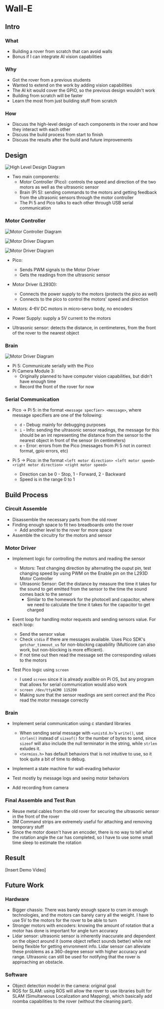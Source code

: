 # Wall-E 

## Intro

### What 
- Building a rover from scratch that can avoid walls
- Bonus if I can integrate AI vision capabilities

### Why
- Got the rover from a previous students
- Wanted to extend on the work by adding vision capabilities
- The AI kit would cover the GPIO, so the previous design wouldn't work
- Building from scratch will be faster
- Learn the most from just building stuff from scratch 

### How
- Discuss the high-level design of each components in the rover and how they interact with each other
- Discuss the build process from start to finish 
- Discuss the results after the build and future improvements

## Design

![High Level Design Diagram](diag_high_level_design.png)

- Two main components:
    - Motor Controller (Pico): controls the speed and direction of the two motors as well as the ultrasonic sensor
    - Brain (Pi 5): sending commands to the motors and getting feedback from the ultrasonic sensors through the motor controller
    - The Pi 5 and Pico talks to each other through USB serial communication

### Motor Controller 

![Motor Controller Diagram](diag_motor_controller.png)

![Motor Driver Diagram](diag_l293d.png)

![Motor Driver Diagram](diag_ultrasonic.png)

- Pico: 
    - Sends PWM signals to the Motor Driver    
    - Gets the readings from the ultrasonic sensor

- Motor Driver (L293D): 
    - Connects the power supply to the motors (protects the pico as well) 
    - Connects to the pico to control the motors' speed and direction
- Motors: 4-6V DC motors in micro-servo body, no encoders
- Power Supply: supply a 5V current to the motors 
- Ultrasonic sensor: detects the distance, in centimeteres, from the front of the rover to the nearest object

### Brain

![Motor Driver Diagram](diag_brain_state_machine.png)

- Pi 5: Communicate serially with the Pico 
- Pi Camera Module 3: 
    - Originally planned to have computer vision capabilities, but didn't have enough time
    - Record the front of the rover for now

### Serial Communication

- Pico -> Pi 5: in the format `<message specfier> <message>`, where message specifiers are one of the following:
    - `d` - Debug: mainly for debugging purposes
    - `i` - Info: sending the ultrasonic sensor readings, the message for this should be an int representing the distance from the sensor to the nearest object in front of the sensor (in centimeters)
    - `e` - Error: errors from the Pico (messages from Pi 5 not in correct format, gpio errors, etc) 

- Pi 5 -> Pico: in the format `<left motor direction> <left motor speed> <right motor direction> <right motor speed>`
    - Direction can be 0 - Stop, 1 - Forward, 2 - Backward
    - Speed is in the range 0 to 1

## Build Process

### Circuit Assemble
- Disassemble the necessary parts from the old rover
- Finding enough space to fit two breadboards onto the rover
    - Add another level to the rover for more space
- Assemble the circuitry for the motors and sensor

### Motor Driver
- Implement logic for controlling the motors and reading the sensor
    - Motors: Test changing direction by alternating the ouput pin, test changing speed by using PWM on the Enable pin on the L293D Motor Controller 
    - Ultrasonic Sensor: Get the distance by measure the time it takes for the sound to get emitted from the sensor to the time the sound comes back to the sensor
        - Similar to the homework for the photocell and capacitor, where we need to calculate the time it takes for the capacitor to get charged  

- Event loop for handling motor requests and sending sensors value. For each loop:
    - Send the sensor value
    - Check `stdio` if there are messages available. Uses Pico SDK's `getchar_timeout_us` for non-blocking capability (Multicore can also work, but non-blocking is more efficient).
    - If not time out then read the message set the corresponding values to the motors

- Test Pico logic using `screen`
    - I used `screen` since it is already availble on Pi OS, but any program that allows for serial communication would also work  
    - `screen /dev/ttyACM0 115200`
    - Making sure that the sensor readings are sent correct and the Pico read the motor message correctly

### Brain
- Implement serial communication using c standard libraries
    - When sending serial message with `<unistd.h>`'s `write()`, use `strlen()` instead of `sizeof()` for the number of bytes to send, since `sizeof` will also include the null terminator in the string, while `strlen` exludes it.
    - `<termios.h>` has default behaviors that is not intuitive to use, so it took quite a bit of time to debug. 

- Implement a state machine for wall-evading behavior

- Test mostly by message logs and seeing motor behaviors

- Add recording from camera 

### Final Assemble and Test Run
- Reuse metal cables from the old rover for securing the ultrasonic sensor in the front of the rover 
- 3M Command strips are extremely useful for attaching and removing temporary stuff
- Since the motor doesn't have an encoder, there is no way to tell what the rotation angle the car has completed, so I have to use some small time sleep to estimate the rotation 

## Result

[Insert Demo Video]

## Future Work

### Hardware
- Bigger chassis: There was barely enough space to cram in enough technologies, and the motors can barely carry all the weight. I have to use 5V to the motors for the rover to be able to turn 
- Stronger motors with encoders: knowing the amount of rotation that a motor has done is important for angle turn accuracy
- Lidar sensor: ultrasonic sensor is inherently inaccurate and dependent on the object around it (some object reflect sounds better) while not being flexible for getting envronment info. Lidar sensor can alleviate these problems as a 360-degree sensor with higher accuracy and range. Ultrasonic can still be used for notifying that the rover is approaching an obstacle.  

### Software

- Object detection model in the camera: original goal
- ROS for SLAM: using ROS will allow the rover to use libraries built for SLAM (Simultaneous Localization and Mapping), which basically add roomba capabilities to the rover (without the cleaning part).
